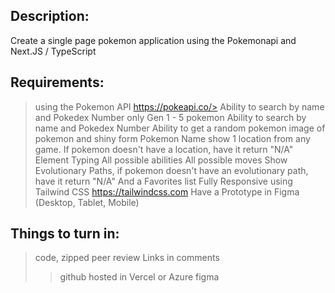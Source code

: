 ## Description:

Create a single page pokemon application using the Pokemonapi and Next.JS / TypeScript


## Requirements:

> using the Pokemon API https://pokeapi.co/>
> Ability to search by name and Pokedex Number
> only Gen 1 - 5 pokemon
> Ability to search by name and Pokedex Number
> Ability to get a random pokemon
> image of pokemon and shiny form
> Pokemon Name
> show 1 location from any game. If pokemon doesn't have a location, have it return "N/A"
> Element Typing
> All possible abilities
> All possible moves
> Show Evolutionary Paths, if pokemon doesn't have an evolutionary path, have it return "N/A"
> And a Favorites list
> Fully Responsive using Tailwind CSS https://tailwindcss.com
> Have a Prototype in Figma (Desktop, Tablet, Mobile)

## Things to turn in:

> code, zipped
> peer review
> Links in comments
>> github
>> hosted in Vercel or Azure
> figma
